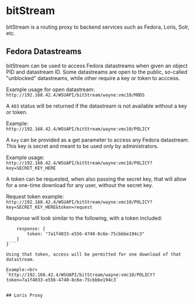 # bitStream

bitStream is a routing proxy to backend services such as Fedora, Loris, Solr, etc.

## Fedora Datastreams
bitStream can be used to access Fedora datastreams when given an object PID and datastream ID.  Some datastreams are open to the public, so-called "unblocked" datastreams, while other require a key or token to acccess.

Example usage for open datastream:<br>
`http://192.168.42.4/WSUAPI/bitStream/wayne:vmc10/MODS`

A `403` status will be returned if the datastream is not available without a key or token.

Example:<br>
`http://192.168.42.4/WSUAPI/bitStream/wayne:vmc10/POLICY`

A `key` can be provided as a get parameter to access any Fedora datastream.  This key is secret and meant to be used only by administrators.

Example usage:<br>
`http://192.168.42.4/WSUAPI/bitStream/wayne:vmc10/POLICY?key=SECRET_KEY_HERE`

A token can be requested, when also passing the secret key, that will allow for a one-time download for any user, without the secret key.

Request token example:<br>
`http://192.168.42.4/WSUAPI/bitStream/wayne:vmc10/POLICY?key=SECRET_KEY_HERE&token=request`

Response will look similar to the following, with a token included:<br>
```{
    response: {
        token: "7a1f4033-e556-4740-8c6e-75cbbbe194c3"
    }
}```

Using that token, access will be permitted for one download of that datastream.

Example:<br>
`http://192.168.42.4/WSUAPI/bitStream/wayne:vmc10/POLICY?token=7a1f4033-e556-4740-8c6e-75cbbbe194c3`


## Loris Proxy


